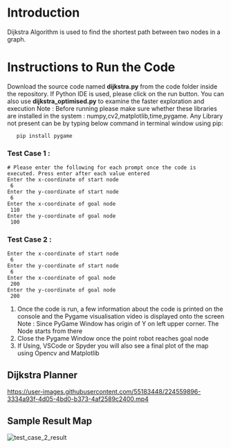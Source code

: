 # Introduction
Dijkstra Algorithm is used to find the shortest path between two nodes in a graph.

# Instructions to Run the Code
Download the source code named **dijkstra.py** from the code folder inside the repository. If Python IDE is used, please click on the run button. You can also use **dijkstra_optimised.py** to examine the faster exploration and execution
Note : Before running please make sure whether these libraries are installed in the system : numpy,cv2,matplotlib,time,pygame.
Any Library not present can be by typing below command in terminal window using pip:

       pip install pygame
       

### Test Case 1 : 
	# Please enter the following for each prompt once the code is executed. Press enter after each value entered
	Enter the x-coordinate of start node
	 6
	Enter the y-coordinate of start node
	 6
	Enter the x-coordinate of goal node
	 110
	Enter the y-coordinate of goal node
	 100
### Test Case 2 : 
	Enter the x-coordinate of start node
	 6
	Enter the y-coordinate of start node
	 6
	Enter the x-coordinate of goal node
	 200
	Enter the y-coordinate of goal node
	 200




1. Once the code is run, a few information about the code is printed on the console and the Pygame visualisation video is displayed onto the screen
Note : Since PyGame Window has origin of Y on left upper corner. The Node starts from there
2. Close the Pygame Window once the point robot reaches goal node
3. If Using, VSCode or Spyder you will also see a final plot of the map using Opencv and Matplotlib


## Dijkstra Planner

https://user-images.githubusercontent.com/55183448/224559896-3334a93f-4d05-4bd0-b373-4af2589c2400.mp4

## Sample Result Map
![test_case_2_result](https://user-images.githubusercontent.com/55183448/224560414-b3815d1c-ba53-45d7-935e-da496356911d.png)
